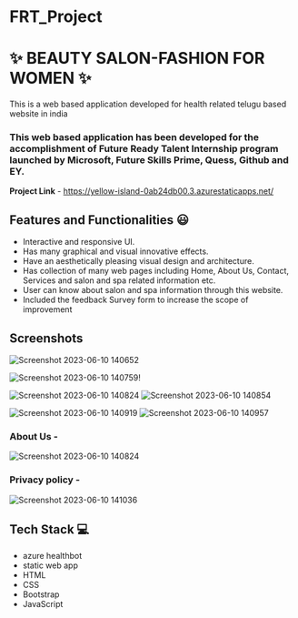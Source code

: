 # FRT_Project
# ✨ BEAUTY SALON-FASHION FOR WOMEN  ✨

This is a web based application developed for health related telugu based website in india

### This web based application has been developed for the accomplishment of Future Ready Talent Internship program launched by Microsoft, Future Skills Prime, Quess, Github and EY.


**Project Link** - https://yellow-island-0ab24db00.3.azurestaticapps.net/


## Features and Functionalities 😃

- Interactive and responsive UI.
- Has many graphical and visual innovative effects.
- Have an aesthetically pleasing visual design and architecture.
- Has collection of many web pages including Home, About Us, Contact, Services and salon and spa related information etc.
- User can know about salon and spa information through this website.
- Included the feedback Survey form to increase the scope of improvement 

## Screenshots



![Screenshot 2023-06-10 140652](https://github.com/thanmai9204/FRT_Project/assets/112385197/2771e3c9-efc6-4138-b13b-16a3e9b413a8)


   
![Screenshot 2023-06-10 140759](https://github.com/thanmai9204/FRT_Project/assets/112385197/910d9c7c-396a-4f23-bd1e-11f4583fdd3e)!

![Screenshot 2023-06-10 140824](https://github.com/thanmai9204/FRT_Project/assets/112385197/efc83d0f-6851-4397-8301-9df99ac560bb)
![Screenshot 2023-06-10 140854](https://github.com/thanmai9204/FRT_Project/assets/112385197/af5b9d90-6936-4ba4-a503-79de069043a3)


![Screenshot 2023-06-10 140919](https://github.com/thanmai9204/FRT_Project/assets/112385197/cee99cc8-9bec-4783-b465-4b50615827ec)
![Screenshot 2023-06-10 140957](https://github.com/thanmai9204/FRT_Project/assets/112385197/86e6bbbb-e5e0-4948-8969-f576f19f4953)

### About Us -



![Screenshot 2023-06-10 140824](https://github.com/thanmai9204/FRT_Project/assets/112385197/efc83d0f-6851-4397-8301-9df99ac560bb)


### Privacy policy -


![Screenshot 2023-06-10 141036](https://github.com/thanmai9204/FRT_Project/assets/112385197/267dc6ec-e548-431a-981d-34deb6b173f5)



## Tech Stack 💻

- azure healthbot
- static web app
- HTML
- CSS
- Bootstrap
- JavaScript
